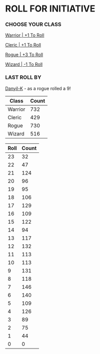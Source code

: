 # ROLL FOR INITIATIVE
### CHOOSE YOUR CLASS

[Warrior | +1 To Roll](https://github.com/benjaminsampica/benjaminsampica/issues/new?title=roll%7Cwarrior&body=Just+click+%27Create%27.)

[Cleric | +1 To Roll](https://github.com/benjaminsampica/benjaminsampica/issues/new?title=roll%7Ccleric&body=Just+click+%27Create%27.)

[Rogue | +3 To Roll](https://github.com/benjaminsampica/benjaminsampica/issues/new?title=roll%7Crogue&body=Just+click+%27Create%27.)

[Wizard | -1 To Roll](https://github.com/benjaminsampica/benjaminsampica/issues/new?title=roll%7Cwizard&body=Just+click+%27Create%27.)
### LAST ROLL BY
[Danyil-K](https://www.github.com/Danyil-K) - as a rogue rolled a 9!

|Class|Count|
|-|-|
|Warrior|732|
|Cleric|429|
|Rogue|730|
|Wizard|516|

|Roll|Count|
|-|-|
|23|32
|22|47
|21|124
|20|96
|19|95
|18|106
|17|129
|16|109
|15|122
|14|94
|13|117
|12|132
|11|113
|10|113
|9|131
|8|118
|7|146
|6|140
|5|109
|4|126
|3|89
|2|75
|1|44
|0|0
